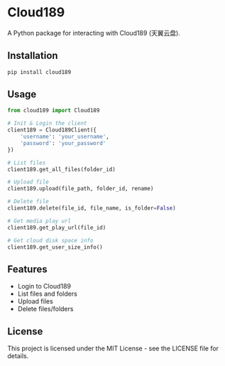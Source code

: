 # Cloud189

A Python package for interacting with Cloud189 (天翼云盘).

## Installation

```bash
pip install cloud189
```

## Usage

```python
from cloud189 import Cloud189

# Init & Login the client 
client189 = Cloud189Client({
    'username': 'your_username',
    'password': 'your_password'
})

# List files
client189.get_all_files(folder_id)

# Upload file
client189.upload(file_path, folder_id, rename)

# Delete file
client189.delete(file_id, file_name, is_folder=False)

# Get media play url
client189.get_play_url(file_id)

# Get cloud disk space info 
client189.get_user_size_info()

```

## Features

- Login to Cloud189
- List files and folders
- Upload files
- Delete files/folders

## License

This project is licensed under the MIT License - see the LICENSE file for details. 
